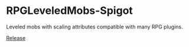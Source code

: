 # RPGLeveledMobs-Spigot
Leveled mobs with scaling attributes compatible with many RPG plugins.

[Release](https://www.spigotmc.org/resources/rpg-leveled-mobs.71301/)

